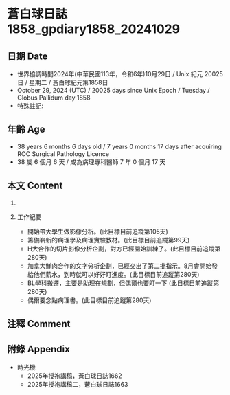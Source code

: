 [_metadata_:encoding]: - "utf-8"
[_metadata_:language]: - "zh-Hant-TW"
[_metadata_:fileformat]: - "markdown"
[_metadata_:MIME_type]: - "text/plain"
[_metadata_:markdown_version]: - "commonmark version 0.30"
[_metadata_:markdown_spec]: - "https://spec.commonmark.org/0.30/"

# 蒼白球日誌1858_gpdiary1858_20241029 #

## 日期 Date ##

* 世界協調時間2024年(中華民國113年，令和6年)10月29日 / Unix 紀元 20025 日 / 星期二 / 蒼白球紀元第1858日
* October 29, 2024 (UTC) / 20025 days since Unix Epoch / Tuesday / Globus Pallidum day 1858
* 特殊註記:

## 年齡 Age ##

* 38 years 6 months 6 days old / 7 years 0 months 17 days after acquiring ROC Surgical Pathology Licence
* 38 歲 6 個月 6 天 / 成為病理專科醫師 7 年 0 個月 17 天

## 本文 Content ##

1. 

2. 工作紀要

    - 開始帶大學生做影像分析。(此目標目前追蹤第105天)
    - 籌備嶄新的病理學及病理實驗教材。(此目標目前追蹤第99天)
    - H大合作的切片影像分析企劃，對方已經開始訓練了。(此目標目前追蹤第280天)
    - 加拿大鮮肉合作的文字分析企劃，已經交出了第二批指示。8月會開始發給他們薪水，到時就可以好好盯進度。(此目標目前追蹤第280天)
    - BL學科搬遷，主要是助理在規劃，但偶爾也要盯一下 (此目標目前追蹤第280天)
    - 偶爾要念點病理書。(此目標目前追蹤第280天)

## 注釋 Comment ##


## 附錄 Appendix ##

* 時光機
    - 2025年授袍講稿，蒼白球日誌1662
    - 2025年授袍講稿二，蒼白球日誌1663
